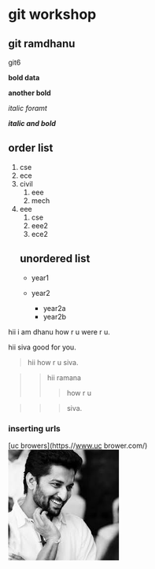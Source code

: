 # git workshop

## git ramdhanu

git6

**bold data**

__another bold__

*italic foramt*

_**italic and bold**_

## order list
1. cse
2. ece
3. civil
    1. eee
    2. mech
4. eee
    1. cse
    2. eee2
    3. ece2
    ## unordered list
    -  year1
    
    
    
    -  year2
       * year2a
       * year2b
          
          
 hii i am dhanu
 how r u
 were r u.
 
 hii siva
 good for you.
 
 >hii how r u siva.
 
  
  >> hii ramana 
  >>>how r u
  
   >>>siva.
   
   ### inserting urls
   [uc browers](https.//www.uc brower.com/)
 ![image](https://github.com/17JU1A0512/javabchs/blob/main/nani.jpg)
